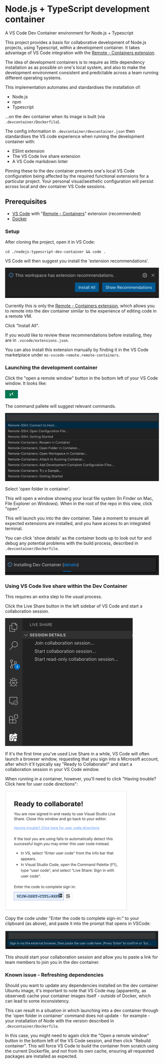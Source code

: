 # Node.js + TypeScript development container

A VS Code Dev Container environment for Node.js + Typescript

This project provides a basis for collaborative development of Node.js projects, using Typescript, within a development container. It takes advantage of VS Code integration with the [Remote - Containers extension](https://code.visualstudio.com/docs/remote/containers).

The idea of development containers is to require as little dependency installation as as possible on one's local system, and also to make the development environment consistent and predictable across a team running different operating systems.

This implementation automates and standardises the installation of:

- Node.js
- npm
- Typescript

...on the dev container when its image is built (via `.devcontainer/Dockerfile`).

The config information in `.devcontainer/devcontainer.json` then standardises the VS code experience when running the development container with:

- ESlint extension
- The VS Code live share extension
- A VS Code markdown linter

Pinning these to the dev container prevents one's local VS Code configuration being affected by the required functional extensions for a particular project. Your personal visual/aesthetic configuration will persist across local and dev container VS Code sessions.

## Prerequisites

- [VS Code](https://code.visualstudio.com/) with "[Remote - Containers](https://marketplace.visualstudio.com/items?itemName=ms-vscode-remote.remote-containers)" extension (recommended)
- [Docker](https://docs.docker.com/install/)

### Setup

After cloning the project, open it in VS Code:

`cd ./nodejs-typescript-dev-container && code .`

VS Code will then suggest you install the 'extension recommendations'.

![VS Code extension recommendations pop-up](.github/readme-files/RecommendedExtensions.png)

Currently this is only the [Remote - Containers extension](https://code.visualstudio.com/docs/remote/containers), which allows you to remote into the dev container similar to the experience of editing code in a remote VM.

Click "Install All".

If you would like to review these recommendations before installing, they are in `.vscode/extensions.json`.

You can also install this extension manually by finding it in the VS Code marketplace under `ms-vscode-remote.remote-containers`.

### Launching the development container

Click the "open a remote window" button in the bottom left of your VS Code window. It looks like:

![Open a remote window button - VS Code](.github/readme-files/OpenRemoteWindow.png)

The command pallete will suggest relevant commands.

![Command pallette - open folder in container option](.github/readme-files/CommandPallete.png)

Select 'open folder in container'.

This will open a window showing your local file system (In Finder on Mac, File Explorer on Windows). When in the root of the repo in this view, click "open".

This will launch you into the dev container. Take a moment to ensure all expected extensions are installed, and you have access to an integrated terminal.

You can click 'show details' as the container boots up to look out for and debug any potential problems with the build process, described in `.devcontainer/Dockerfile`.

![Installing dev container](.github/readme-files/InstallingDevContainer-Details.png)

### Using VS Code live share within the Dev Container

This requires an extra step to the usual process.

Click the Live Share button in the left sidebar of VS Code and start a collaboration session.

![Live Share pane, starting a collaboration session](.github/readme-files/LiveSharePane.png)

If it's the first time you've used Live Share in a while, VS Code will often launch a browser window, requesting that you sign into a Microsoft account, after which it'll typically say "Ready to Collaborate!" and start a collaboration session in your VS Code window.

When running in a container, however, you'll need to click "Having trouble? Click here for user code directions":

![Collecting a browser code to paste into Visual Studio Code, using the "Having trouble?" prompt](.github/readme-files/VSCodeLSCode.png)

Copy the code under "Enter the code to complete sign-in:" to your clipboard (as above), and paste it into the prompt that opens in VSCode:

![Where to paste the VSLS browser code](.github/readme-files/VSLSBrowserCodePaste.png)

This should start your collaboration session and allow you to paste a link for team members to join you in the dev container.

### Known issue - Refreshing dependencies

Should you want to update any dependencies installed on the dev container Ubuntu image, it's important to note that VS Code may (apparently, as observed) cache your container images itself - outside of Docker, which can lead to some inconsistency.

This can result in a situation in which launching into a dev container through the 'open folder in container' command does not update - for example - your installation of Node with the version described in `.devcontainer/Dockerfile`.

In this case, you might need to again click the "Open a remote window" button in the bottom left of the VS Code session, and then click "Rebuild container". This will force VS Code to build the container from scratch using the current Dockerfile, and not from its own cache, ensuring all requested packages are installed as expected.
